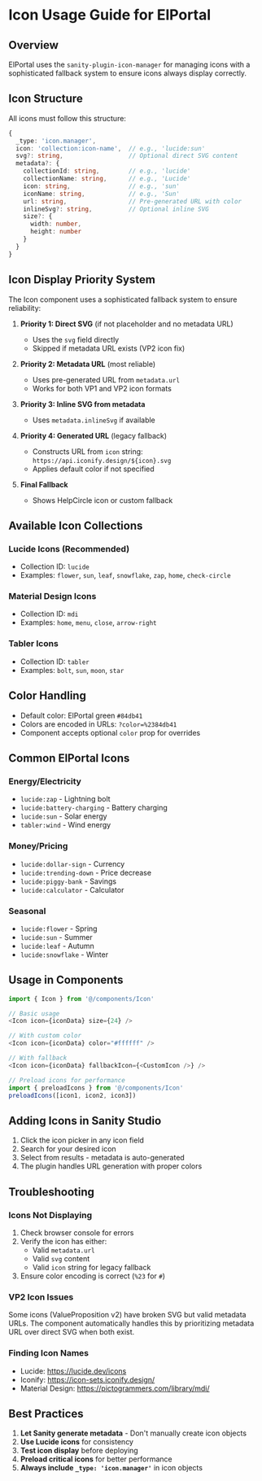 # Icon Usage Guide for ElPortal

## Overview
ElPortal uses the `sanity-plugin-icon-manager` for managing icons with a sophisticated fallback system to ensure icons always display correctly.

## Icon Structure
All icons must follow this structure:

```typescript
{
  _type: 'icon.manager',
  icon: 'collection:icon-name',  // e.g., 'lucide:sun'
  svg?: string,                  // Optional direct SVG content
  metadata?: {
    collectionId: string,        // e.g., 'lucide'
    collectionName: string,      // e.g., 'Lucide'
    icon: string,                // e.g., 'sun'
    iconName: string,            // e.g., 'Sun'
    url: string,                 // Pre-generated URL with color
    inlineSvg?: string,          // Optional inline SVG
    size?: {
      width: number,
      height: number
    }
  }
}
```

## Icon Display Priority System

The Icon component uses a sophisticated fallback system to ensure reliability:

1. **Priority 1: Direct SVG** (if not placeholder and no metadata URL)
   - Uses the `svg` field directly
   - Skipped if metadata URL exists (VP2 icon fix)

2. **Priority 2: Metadata URL** (most reliable)
   - Uses pre-generated URL from `metadata.url`
   - Works for both VP1 and VP2 icon formats

3. **Priority 3: Inline SVG from metadata**
   - Uses `metadata.inlineSvg` if available

4. **Priority 4: Generated URL** (legacy fallback)
   - Constructs URL from `icon` string: `https://api.iconify.design/${icon}.svg`
   - Applies default color if not specified

5. **Final Fallback**
   - Shows HelpCircle icon or custom fallback

## Available Icon Collections

### Lucide Icons (Recommended)
- Collection ID: `lucide`
- Examples: `flower`, `sun`, `leaf`, `snowflake`, `zap`, `home`, `check-circle`

### Material Design Icons
- Collection ID: `mdi`
- Examples: `home`, `menu`, `close`, `arrow-right`

### Tabler Icons
- Collection ID: `tabler`
- Examples: `bolt`, `sun`, `moon`, `star`

## Color Handling
- Default color: ElPortal green `#84db41`
- Colors are encoded in URLs: `?color=%2384db41`
- Component accepts optional `color` prop for overrides

## Common ElPortal Icons

### Energy/Electricity
- `lucide:zap` - Lightning bolt
- `lucide:battery-charging` - Battery charging
- `lucide:sun` - Solar energy
- `tabler:wind` - Wind energy

### Money/Pricing
- `lucide:dollar-sign` - Currency
- `lucide:trending-down` - Price decrease
- `lucide:piggy-bank` - Savings
- `lucide:calculator` - Calculator

### Seasonal
- `lucide:flower` - Spring
- `lucide:sun` - Summer
- `lucide:leaf` - Autumn
- `lucide:snowflake` - Winter

## Usage in Components

```typescript
import { Icon } from '@/components/Icon'

// Basic usage
<Icon icon={iconData} size={24} />

// With custom color
<Icon icon={iconData} color="#ffffff" />

// With fallback
<Icon icon={iconData} fallbackIcon={<CustomIcon />} />

// Preload icons for performance
import { preloadIcons } from '@/components/Icon'
preloadIcons([icon1, icon2, icon3])
```

## Adding Icons in Sanity Studio
1. Click the icon picker in any icon field
2. Search for your desired icon
3. Select from results - metadata is auto-generated
4. The plugin handles URL generation with proper colors

## Troubleshooting

### Icons Not Displaying
1. Check browser console for errors
2. Verify the icon has either:
   - Valid `metadata.url`
   - Valid `svg` content
   - Valid `icon` string for legacy fallback
3. Ensure color encoding is correct (`%23` for `#`)

### VP2 Icon Issues
Some icons (ValueProposition v2) have broken SVG but valid metadata URLs. The component automatically handles this by prioritizing metadata URL over direct SVG when both exist.

### Finding Icon Names
- Lucide: https://lucide.dev/icons
- Iconify: https://icon-sets.iconify.design/
- Material Design: https://pictogrammers.com/library/mdi/

## Best Practices
1. **Let Sanity generate metadata** - Don't manually create icon objects
2. **Use Lucide icons** for consistency
3. **Test icon display** before deploying
4. **Preload critical icons** for better performance
5. **Always include `_type: 'icon.manager'`** in icon objects